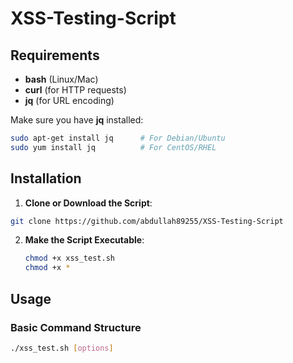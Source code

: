 # XSS-Testing-Script

## Requirements

- **bash** (Linux/Mac)
- **curl** (for HTTP requests)
- **jq** (for URL encoding)

Make sure you have **jq** installed:
```bash
sudo apt-get install jq      # For Debian/Ubuntu
sudo yum install jq          # For CentOS/RHEL
```

## Installation

1. **Clone or Download the Script**:

```bash
git clone https://github.com/abdullah89255/XSS-Testing-Script
```

2. **Make the Script Executable**:
   ```bash
   chmod +x xss_test.sh
   chmod +x * 
   ```

## Usage

### Basic Command Structure
```bash
./xss_test.sh [options]
```



